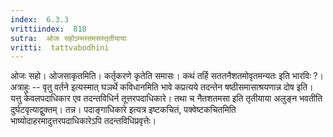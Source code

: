 ```yaml
---
index:  6.3.3
vrittiindex:  818
sutra:  ओजः सहोऽम्भस्तमसस्तृतीयायाः
vritti:  tattvabodhini 
---
```


ओजः सहो। ओजसाकृतमिति। कर्तृकरणे कृतेति समासः। कथं तर्हि सततनैशतमोवृतमन्यतः इति भारविः ?। अत्राहुः -- वृतु वर्तने इत्यस्मात् घञर्थे कविधानमिति भावे कप्रत्यये तदन्तेन षष्ठीसमासाश्रयणान्न दोष इति। यत्तु केवलपदाधिकार एव तदन्तविधिर्न तूत्तरपदाधिकारे। तथा च नैतशतमसा इति तृतीयाया अलुङ्न भवतीति दुर्घटवृत्याद्वुक्तम्। तन्न। पदाङ्गाधिकारे इत्यत्र इष्टकचितं, पक्वेष्टकचितमिति भाष्योदाहरमादुत्तरपदाधिकारेऽपि तदन्तविधिप्रवृत्तेः। 

